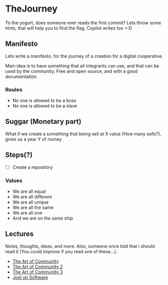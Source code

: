 # TheJourney
To the yogurt, does someone ever reads the first commit? Lets throw some hints, that will help you to find the flag.
Copilot writes too >:D

## Manifesto
Lets write a manifesto, for the journey of a creation for a digital cooperative.

Main idea is to have something that all integrants can use, and that can be used by the community.
Free and open source, and with a good documentation.

### Roules
- No one is allowed to be a boss
- No one is allowed to be a slave


## Suggar (Monetary part)
What if we create a something that being sell at X value (How many sells?), gives us a year Y of money

## Steps(?)
- [ ] Create a repository

### Values
- We are all equal
- We are all different
- We are all unique
- We are all the same
- We are all one
- And we are on the same ship

## Lectures
Notes, thoughts, ideas, and more. Also, someone once told that i should read it (You could improve if you read one of these...).
- [The Art of Community](https://www.youtube.com/watch?v=6v2L2UGZJAM)
- [The Art of Community 2](https://www.youtube.com/watch?v=UJt8qrkED-U)
- [The Art of Community 3](https://www.youtube.com/watch?v=0ZvQe8bwgBw)
- [Joel on Software](https://www.joelonsoftware.com/ "Joel on Software")
